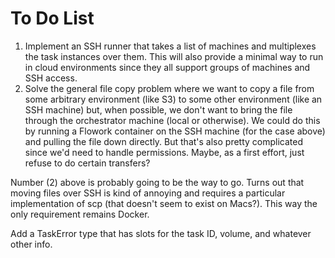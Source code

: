 # To Do List

  1. Implement an SSH runner that takes a list of machines and
     multiplexes the task instances over them. This will also
     provide a minimal way to run in cloud environments since
     they all support groups of machines and SSH access.
  2. Solve the general file copy problem where we want to copy
     a file from some arbitrary environment (like S3) to some
     other environment (like an SSH machine) but, when possible,
     we don't want to bring the file through the orchestrator
     machine (local or otherwise). We could do this by running
     a Flowork container on the SSH machine (for the case above)
     and pulling the file down directly. But that's also pretty
     complicated since we'd need to handle permissions. Maybe,
     as a first effort, just refuse to do certain transfers?

Number (2) above is probably going to be the way to go. Turns
out that moving files over SSH is kind of annoying and requires
a particular implementation of scp (that doesn't seem to exist
on Macs?). This way the only requirement remains Docker.

Add a TaskError type that has slots for the task ID, volume,
and whatever other info.
